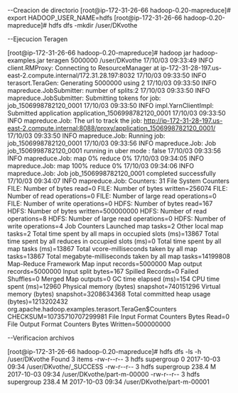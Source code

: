 --Creacion de directorio
[root@ip-172-31-26-66 hadoop-0.20-mapreduce]# export HADOOP_USER_NAME=hdfs
[root@ip-172-31-26-66 hadoop-0.20-mapreduce]# hdfs dfs -mkdir /user/DKvothe

--Ejecucion Teragen

[root@ip-172-31-26-66 hadoop-0.20-mapreduce]# hadoop jar hadoop-examples.jar teragen 5000000 /user/DKvothe
17/10/03 09:33:49 INFO client.RMProxy: Connecting to ResourceManager at ip-172-31-28-197.us-east-2.compute.internal/172.31.28.197:8032
17/10/03 09:33:50 INFO terasort.TeraGen: Generating 5000000 using 2
17/10/03 09:33:50 INFO mapreduce.JobSubmitter: number of splits:2
17/10/03 09:33:50 INFO mapreduce.JobSubmitter: Submitting tokens for job: job_1506998782120_0001
17/10/03 09:33:50 INFO impl.YarnClientImpl: Submitted application application_1506998782120_0001
17/10/03 09:33:50 INFO mapreduce.Job: The url to track the job: http://ip-172-31-28-197.us-east-2.compute.internal:8088/proxy/application_1506998782120_0001/
17/10/03 09:33:50 INFO mapreduce.Job: Running job: job_1506998782120_0001
17/10/03 09:33:56 INFO mapreduce.Job: Job job_1506998782120_0001 running in uber mode : false
17/10/03 09:33:56 INFO mapreduce.Job:  map 0% reduce 0%
17/10/03 09:34:05 INFO mapreduce.Job:  map 100% reduce 0%
17/10/03 09:34:06 INFO mapreduce.Job: Job job_1506998782120_0001 completed successfully
17/10/03 09:34:07 INFO mapreduce.Job: Counters: 31
        File System Counters
                FILE: Number of bytes read=0
                FILE: Number of bytes written=256074
                FILE: Number of read operations=0
                FILE: Number of large read operations=0
                FILE: Number of write operations=0
                HDFS: Number of bytes read=167
                HDFS: Number of bytes written=500000000
                HDFS: Number of read operations=8
                HDFS: Number of large read operations=0
                HDFS: Number of write operations=4
        Job Counters
                Launched map tasks=2
                Other local map tasks=2
                Total time spent by all maps in occupied slots (ms)=13867
                Total time spent by all reduces in occupied slots (ms)=0
                Total time spent by all map tasks (ms)=13867
                Total vcore-milliseconds taken by all map tasks=13867
                Total megabyte-milliseconds taken by all map tasks=14199808
        Map-Reduce Framework
                Map input records=5000000
                Map output records=5000000
                Input split bytes=167
                Spilled Records=0
                Failed Shuffles=0
                Merged Map outputs=0
                GC time elapsed (ms)=154
                CPU time spent (ms)=12960
                Physical memory (bytes) snapshot=740151296
                Virtual memory (bytes) snapshot=3208634368
                Total committed heap usage (bytes)=1213202432
        org.apache.hadoop.examples.terasort.TeraGen$Counters
                CHECKSUM=10735710707299981
        File Input Format Counters
                Bytes Read=0
        File Output Format Counters
                Bytes Written=500000000

--Verificacion archivos

[root@ip-172-31-26-66 hadoop-0.20-mapreduce]# hdfs dfs -ls -h /user/DKvothe
Found 3 items
-rw-r--r--   3 hdfs supergroup          0 2017-10-03 09:34 /user/DKvothe/_SUCCESS
-rw-r--r--   3 hdfs supergroup    238.4 M 2017-10-03 09:34 /user/DKvothe/part-m-00000
-rw-r--r--   3 hdfs supergroup    238.4 M 2017-10-03 09:34 /user/DKvothe/part-m-00001

